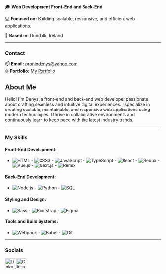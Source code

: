 🎓 **Web Development Front-End and Back-End**  

💻 **Focused on:** Building scalable, responsive, and efficient web applications.  

📍 **Based in:** Dundalk, Ireland  

---

### Contact

📫 **Email:** [pronindenys@yahoo.com](mailto:pronindenys@yahoo.com)  
🌐 **Portfolio:** [My Portfolio](https://www.pronindenys.com)

## About Me

Hello! I'm Denys, a front-end and back-end web developer passionate about crafting seamless and intuitive digital experiences. I specialize in creating scalable, maintainable, and responsive web applications using modern technologies. I thrive in collaborative environments and continuously learn to keep pace with the latest industry trends.

---

### My Skills

#### Front-End Development:
- ![HTML](https://img.shields.io/badge/HTML-E34F26?style=for-the-badge&logo=html5&logoColor=white) - ![CSS3](https://img.shields.io/badge/CSS-1572B6?style=for-the-badge&logo=css3&logoColor=white) - ![JavaScript](https://img.shields.io/badge/JavaScript-F7DF1E?style=for-the-badge&logo=javascript&logoColor=black) - ![TypeScript](https://img.shields.io/badge/TypeScript-007ACC?style=for-the-badge&logo=typescript&logoColor=white) - ![React](https://img.shields.io/badge/React-61DAFB?style=for-the-badge&logo=react&logoColor=black) - ![Redux](https://img.shields.io/badge/Redux-764ABC?style=for-the-badge&logo=redux&logoColor=white) - ![Vue.js](https://img.shields.io/badge/Vue.js-4FC08D?style=for-the-badge&logo=vuedotjs&logoColor=white) - ![Next.js](https://img.shields.io/badge/Next.js-000000?style=for-the-badge&logo=nextdotjs&logoColor=white) - ![Remix](https://img.shields.io/badge/Remix-FF3D00?style=for-the-badge&logo=remix&logoColor=white)

#### Back-End Development:
- ![Node.js](https://img.shields.io/badge/Node.js-339933?style=for-the-badge&logo=nodedotjs&logoColor=white) - ![Python](https://img.shields.io/badge/Python-3776AB?style=for-the-badge&logo=python&logoColor=white) - ![SQL](https://img.shields.io/badge/SQL-4479A1?style=for-the-badge&logo=mysql&logoColor=white)

#### Styling and Design:
- ![Sass](https://img.shields.io/badge/Sass-CC6699?style=for-the-badge&logo=sass&logoColor=white) - ![Bootstrap](https://img.shields.io/badge/Bootstrap-563D7C?style=for-the-badge&logo=bootstrap&logoColor=white) - ![Figma](https://img.shields.io/badge/Figma-F24E1E?style=for-the-badge&logo=figma&logoColor=white)

#### Tools and Build Systems:
- ![Webpack](https://img.shields.io/badge/Webpack-8DD6F9?style=for-the-badge&logo=webpack&logoColor=black) - ![Babel](https://img.shields.io/badge/Babel-F9DC3E?style=for-the-badge&logo=babel&logoColor=black) - ![Git](https://img.shields.io/badge/Git-F05032?style=for-the-badge&logo=git&logoColor=white)

---

### Socials

<p align="left">
<a href="https://www.linkedin.com/in/denys-pronin-b00a872b0/" target="_blank" rel="noreferrer">
  <img src="https://raw.githubusercontent.com/danielcranney/readme-generator/main/public/icons/socials/linkedin.svg" width="32" height="32" alt="LinkedIn" />
</a>
<a href="https://github.com/ProninDenys" target="_blank" rel="noreferrer">
  <img src="https://raw.githubusercontent.com/danielcranney/readme-generator/main/public/icons/socials/github.svg" width="32" height="32" alt="GitHub" />
</a>
</p>


